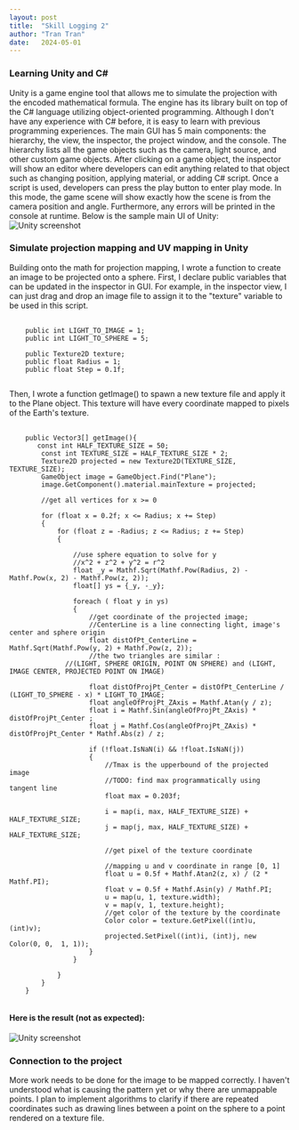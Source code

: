 ```yaml
---
layout: post
title:  "Skill Logging 2"
author: "Tran Tran"
date:   2024-05-01
---
```


### Learning Unity and C#
Unity is a game engine tool that allows me to simulate the projection with the encoded mathematical formula. The engine has its library built on top of the C# language utilizing object-oriented programming. Although I don't have any experience with C# before, it is easy to learn with previous programming experiences. 
The main GUI has 5 main components: the hierarchy, the view, the inspector, the project window, and the console. The hierarchy lists all the game objects such as the camera, light source, and other custom game objects. After clicking on a game object, the inspector will show an editor where developers can edit anything related to that object such as changing position, applying material, or adding C# script. Once a script is used, developers can press the play button to enter play mode. In this mode, the game scene will show exactly how the scene is from the camera position and angle. Furthermore, any errors will be printed in the console at runtime. 
Below is the sample main UI of Unity:
![Unity screenshot](/engr352/assets/img/tran/unity.png)

### Simulate projection mapping and UV mapping in Unity
Building onto the math for projection mapping, I wrote a function to create an image to be projected onto a sphere. 
First, I declare public variables that can be updated in the inspector in GUI. For example, in the inspector view, I can just drag and drop an image file to assign it to the "texture" variable to be used in this script.
<pre>
  <code>
    public int LIGHT_TO_IMAGE = 1;
    public int LIGHT_TO_SPHERE = 5;

    public Texture2D texture; 
    public float Radius = 1;
    public float Step = 0.1f;
  </code>
</pre>

Then, I wrote a function getImage() to spawn a new texture file and apply it to the Plane object. This texture will have every coordinate mapped to pixels of the Earth's texture. 
<pre>
  <code>
    public Vector3[] getImage(){
       const int HALF_TEXTURE_SIZE = 50;
        const int TEXTURE_SIZE = HALF_TEXTURE_SIZE * 2;
        Texture2D projected = new Texture2D(TEXTURE_SIZE, TEXTURE_SIZE);
        GameObject image = GameObject.Find("Plane");
        image.GetComponent<Renderer>().material.mainTexture = projected;

        //get all vertices for x >= 0

        for (float x = 0.2f; x <= Radius; x += Step)
        {
            for (float z = -Radius; z <= Radius; z += Step)
            {

                //use sphere equation to solve for y
                //x^2 + z^2 + y^2 = r^2
                float _y = Mathf.Sqrt(Mathf.Pow(Radius, 2) - Mathf.Pow(x, 2) - Mathf.Pow(z, 2));
                float[] ys = {_y, -_y};

                foreach ( float y in ys)
                {
                    //get coordinate of the projected image;
                    //CenterLine is a line connecting light, image's center and sphere origin
                    float distOfPt_CenterLine = Mathf.Sqrt(Mathf.Pow(y, 2) + Mathf.Pow(z, 2));
                    //the two triangles are similar :
              //(LIGHT, SPHERE ORIGIN, POINT ON SPHERE) and (LIGHT, IMAGE CENTER, PROJECTED POINT ON IMAGE)

                    float distOfProjPt_Center = distOfPt_CenterLine / (LIGHT_TO_SPHERE - x) * LIGHT_TO_IMAGE;
                    float angleOfProjPt_ZAxis = Mathf.Atan(y / z);
                    float i = Mathf.Sin(angleOfProjPt_ZAxis) * distOfProjPt_Center ;
                    float j = Mathf.Cos(angleOfProjPt_ZAxis) * distOfProjPt_Center * Mathf.Abs(z) / z;

                    if (!float.IsNaN(i) && !float.IsNaN(j))
                    {
                        //Tmax is the upperbound of the projected image
                        //TODO: find max programmatically using tangent line
                        float max = 0.203f;
                   
                        i = map(i, max, HALF_TEXTURE_SIZE) + HALF_TEXTURE_SIZE;
                        j = map(j, max, HALF_TEXTURE_SIZE) + HALF_TEXTURE_SIZE;

                        //get pixel of the texture coordinate

                        //mapping u and v coordinate in range [0, 1]
                        float u = 0.5f + Mathf.Atan2(z, x) / (2 * Mathf.PI);
                        float v = 0.5f + Mathf.Asin(y) / Mathf.PI;
                        u = map(u, 1, texture.width);
                        v = map(v, 1, texture.height);
                        //get color of the texture by the coordinate
                        Color color = texture.GetPixel((int)u, (int)v);
                        projected.SetPixel((int)i, (int)j, new Color(0, 0,  1, 1));
                    }
                }

            }
        }
    }
  </code>
</pre>

#### Here is the result (not as expected):
![Unity screenshot](/engr352/assets/img/tran/first_result.png)

### Connection to the project
More work needs to be done for the image to be mapped correctly. I haven't understood what is causing the pattern yet or  why there are unmappable points. I plan to implement algorithms to clarify if there are repeated coordinates such as drawing lines between a point on the sphere to a point rendered on a texture file. 
